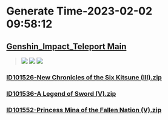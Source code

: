 # Generate Time-2023-02-02 09:58:12

## [Genshin_Impact_Teleport Main](https://github.com/Sam5440/Genshin_Impact_Teleport/edit/main/README.md)

>![](https://komarev.com/ghpvc/?username=done439)
>![](https://komarev.com/ghpvc/?username=done438)
>![](https://komarev.com/ghpvc/?username=done437)

### [ID101526-New Chronicles of the Six Kitsune (III).zip](https://raw.githubusercontent.com/Sam5440/Genshin_Impact_Teleport/download/AutoGeneratePoint/Points%28Raw%29%5Bcn-en-ru%5D/en-us/Item/ID1061-IndoorScene_Dq_Syabugyo/ID101526-New%20Chronicles%20of%20the%20Six%20Kitsune%20%28III%29.zip)

### [ID101536-A Legend of Sword (V).zip](https://raw.githubusercontent.com/Sam5440/Genshin_Impact_Teleport/download/AutoGeneratePoint/Points%28Raw%29%5Bcn-en-ru%5D/en-us/Item/ID1061-IndoorScene_Dq_Syabugyo/ID101536-A%20Legend%20of%20Sword%20%28V%29.zip)

### [ID101552-Princess Mina of the Fallen Nation (V).zip](https://raw.githubusercontent.com/Sam5440/Genshin_Impact_Teleport/download/AutoGeneratePoint/Points%28Raw%29%5Bcn-en-ru%5D/en-us/Item/ID1061-IndoorScene_Dq_Syabugyo/ID101552-Princess%20Mina%20of%20the%20Fallen%20Nation%20%28V%29.zip)

